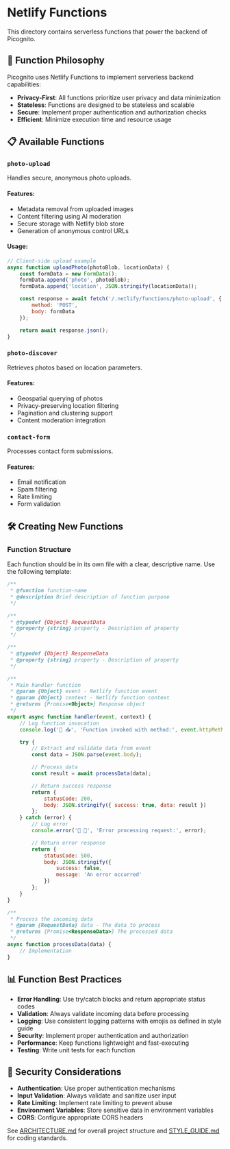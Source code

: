 # Netlify Functions

This directory contains serverless functions that power the backend of Picognito.

## 🧩 Function Philosophy

Picognito uses Netlify Functions to implement serverless backend capabilities:

- **Privacy-First**: All functions prioritize user privacy and data minimization
- **Stateless**: Functions are designed to be stateless and scalable
- **Secure**: Implement proper authentication and authorization checks
- **Efficient**: Minimize execution time and resource usage

## 📋 Available Functions

### `photo-upload`
Handles secure, anonymous photo uploads.

#### Features:
- Metadata removal from uploaded images
- Content filtering using AI moderation
- Secure storage with Netlify blob store
- Generation of anonymous control URLs

#### Usage:
```js
// Client-side upload example
async function uploadPhoto(photoBlob, locationData) {
	const formData = new FormData();
	formData.append('photo', photoBlob);
	formData.append('location', JSON.stringify(locationData));

	const response = await fetch('/.netlify/functions/photo-upload', {
		method: 'POST',
		body: formData
	});

	return await response.json();
}
```

### `photo-discover`
Retrieves photos based on location parameters.

#### Features:
- Geospatial querying of photos
- Privacy-preserving location filtering
- Pagination and clustering support
- Content moderation integration

### `contact-form`
Processes contact form submissions.

#### Features:
- Email notification
- Spam filtering
- Rate limiting
- Form validation

## 🛠️ Creating New Functions

### Function Structure

Each function should be in its own file with a clear, descriptive name. Use the following template:

```js
/**
 * @function function-name
 * @description Brief description of function purpose
 */

/**
 * @typedef {Object} RequestData
 * @property {string} property - Description of property
 */

/**
 * @typedef {Object} ResponseData
 * @property {string} property - Description of property
 */

/**
 * Main handler function
 * @param {Object} event - Netlify function event
 * @param {Object} context - Netlify function context
 * @returns {Promise<Object>} Response object
 */
export async function handler(event, context) {
	// Log function invocation
	console.log('🔧 📥', 'Function invoked with method:', event.httpMethod);

	try {
		// Extract and validate data from event
		const data = JSON.parse(event.body);

		// Process data
		const result = await processData(data);

		// Return success response
		return {
			statusCode: 200,
			body: JSON.stringify({ success: true, data: result })
		};
	} catch (error) {
		// Log error
		console.error('🔧 🚨', 'Error processing request:', error);

		// Return error response
		return {
			statusCode: 500,
			body: JSON.stringify({
				success: false,
				message: 'An error occurred'
			})
		};
	}
}

/**
 * Process the incoming data
 * @param {RequestData} data - The data to process
 * @returns {Promise<ResponseData>} The processed data
 */
async function processData(data) {
	// Implementation
}
```

## 📊 Function Best Practices

- **Error Handling**: Use try/catch blocks and return appropriate status codes
- **Validation**: Always validate incoming data before processing
- **Logging**: Use consistent logging patterns with emojis as defined in style guide
- **Security**: Implement proper authentication and authorization
- **Performance**: Keep functions lightweight and fast-executing
- **Testing**: Write unit tests for each function

## 🔐 Security Considerations

- **Authentication**: Use proper authentication mechanisms
- **Input Validation**: Always validate and sanitize user input
- **Rate Limiting**: Implement rate limiting to prevent abuse
- **Environment Variables**: Store sensitive data in environment variables
- **CORS**: Configure appropriate CORS headers

See [ARCHITECTURE.md](../../ARCHITECTURE.md) for overall project structure and [STYLE_GUIDE.md](../../STYLE_GUIDE.md) for coding standards.